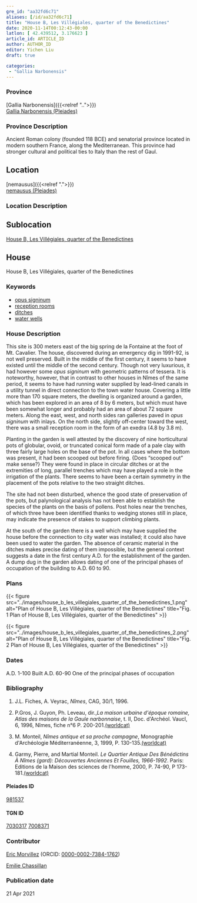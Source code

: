 ```yaml
---
gre_id: "aa32fd6c71"
aliases: [/id/aa32fd6c71]
title: "House B, Les Villégiales, quarter of the Benedictines"
date: 2020-11-14T00:12:43-00:00
latlon: [ 42.439512, 3.176623 ]
article_id: ARTICLE_ID
author: AUTHOR_ID
editor: Yichen Liu
draft: true

categories:
 - "Gallia Narbonensis"
---
```


### Province

[Gallia Narbonensis]({{<relref "..">}}) \
[Gallia Narbonensis (Pleiades)](https://pleiades.stoa.org/places/981537)

### Province Description

Ancient Roman colony (founded 118 BCE) and senatorial province located in modern southern France, along the Mediterranean. This province had stronger cultural and political ties to Italy than the rest of Gaul.

## Location

[nemausus]({{<relref ".">}}) \
[nemausus (Pleiades)](https://pleiades.stoa.org/places/148142)

### Location Description

<!--### Location Description-->

<!-- LEAVE THIS BLANK FOR NOW -->

## Sublocation

[House B, Les Villégiales, quarter of the Benedictines](#)

<!--### Sublocation Description-->

<!-- DESCRIPTION -->

## House

House B, Les Villégiales, quarter of the Benedictines



### Keywords

- [opus signinum](http://vocab.getty.edu/page/aat/300379969)
- [reception rooms](http://vocab.getty.edu/page/aat/300077176)
- [ditches](http://vocab.getty.edu/page/aat/300006178)
- [water wells](http://vocab.getty.edu/page/aat/300152327)








### House Description

This site is 300 meters east of the big spring de la Fontaine at the foot of Mt. Cavalier. The house, discovered during an emergency dig in 1991-92, is not well preserved.  Built in the middle of the first century, it seems to have existed until the middle of the second century.  Though not very luxurious, it had however some *opus signinum* with geometric patterns of tessera.  It is noteworthy, however, that in contrast to other houses in Nîmes of the same period, it seems to have had running water supplied by lead-lined canals in a utility tunnel in direct connection to the town water house.  Covering a little more than 170 square meters, the dwelling is organized around a garden, which has been explored in an area of 8 by 6 meters, but which must have been somewhat longer and probably had an area of about 72 square meters.  Along the east, west, and north sides ran galleries paved in *opus signinum* with inlays. On the north side, slightly off-center toward the west, there was a small reception room in the form of an exedra (4.8 by 3.8 m).

Planting in the garden is well attested by the discovery of nine horticultural pots of globular, ovoid, or truncated conical form made of a pale clay with three fairly large holes on the base of the pot.  In all cases where the bottom was present, it had been scooped out before firing. {Does “scooped out” make sense?}  They were found in place in circular ditches or at the extremities of long, parallel trenches which may have played a role in the irrigation of the plants.  There seems to have been a certain symmetry in the placement of the pots relative to the two straight ditches.  

The site had not been disturbed, whence the good state of preservation of the pots, but palynological analysis has not been able to establish the species of the plants on the basis of pollens.  Post holes near the trenches, of which three have been identified thanks to wedging stones still in place, may indicate the presence of stakes to support climbing plants.

At the south of the garden there is a well which may have supplied the house before the connection to city water was installed; it could also have been used to water the garden. The absence of ceramic material in the ditches makes precise dating of them impossible, but the general context suggests a date in the first century A.D. for the establishment of the garden. A dump dug in the garden allows dating of one of the principal phases of occupation of the building to A.D. 60 to 90.




### Plans


{{< figure src="../images/house_b_les_villegiales_quarter_of_the_benedictines_1.png" alt="Plan of House B, Les Villégiales, quarter of the Benedictines" title="Fig. 1 Plan of House B, Les Villégiales, quarter of the Benedictines" >}}

{{< figure src="../images/house_b_les_villegiales_quarter_of_the_benedictines_2.png" alt="Plan of House B, Les Villégiales, quarter of the Benedictines" title="Fig. 2 Plan of House B, Les Villégiales, quarter of the Benedictines" >}}



### Dates
A.D. 1-100 Built
A.D. 60-90 One of the principal phases of occupation




### Bibliography

1. J.L. Fiches, A. Veyrac, *Nîmes*, CAG, 30/1, 1996.

2. P.Gros, J. Guyon, Ph. Leveau, dir.,*La maison urbaine d'époque romaine, Atlas des maisons de la Gaule narbonnaise*, t. II, Doc. d'Archéol. Vaucl, 6, 1996, Nîmes, fiche n°6 P. 200-201.[(worldcat)](http://www.worldcat.org/oclc/491576850)

3. M. Monteil, *Nîmes antique et sa proche campagne*, Monographie d'Archéologie Méditerranéenne, 3, 1999, P. 130-135.[(worldcat)](http://www.worldcat.org/oclc/643112972)

4. Garmy, Pierre, and Martial Monteil. *Le Quartier Antique Des Bénédictins À Nîmes (gard): Découvertes Anciennes Et Fouilles, 1966-1992*. Paris: Editions de la Maison des sciences de l'homme, 2000, P. 74-90, P 173-181.[(worldcat)](http://www.worldcat.org/oclc/45421533)

#### Pleiades ID

[981537](https://pleiades.stoa.org/places/981537)

#### TGN ID

[7030317](http://vocab.getty.edu/page/tgn/7030317)
[7008371](http://vocab.getty.edu/page/tgn/7008371)

### Contributor

[Eric Morvillez](link) (ORCID: [0000-0002-7384-1762](https://orcid.org/0000-0002-7384-1762))

[Emilie Chassillan](link)
### Publication date


21 Apr 2021

<!--### Related articles-->

<!-- Links to other related articles. Leave blank for now -->
